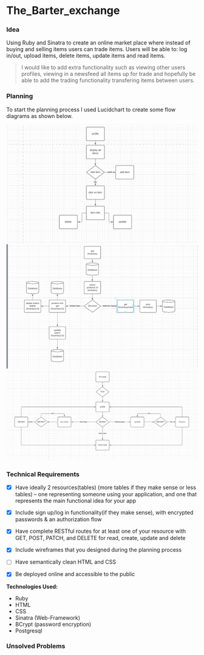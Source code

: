 # The_Barter_exchange

### Idea
Using Ruby and Sinatra to create an online market place where instead of buying and selling items users can trade items. Users will be able to: log in/out, upload items, delete items, update items and read items. 
> I would like to add extra functionality such as viewing other users profiles, viewing in a newsfeed all items up for trade and hopefully be able to add the trading functionality transfering items between users.

### Planning
To start the planning process I used Lucidchart to create some flow diagrams as shown below.

![flowchart](public/Images/profile_plan)
![flowchart](public/Images/inventory_plan.png)
![flowchart](public/Images/flowchart)


### Technical Requirements
- [x] Have ideally 2 resources(tables) (more tables if they make sense or less tables) – one representing someone using your application, and one that represents the main functional idea for your app

- [x] Include sign up/log in functionality(if they make sense), with encrypted passwords & an authorization flow

- [x] Have complete RESTful routes for at least one of your resource with GET, POST, PATCH, and DELETE for read, create, update and delete

- [x] Include wireframes that you designed during the planning process

- [ ] Have semantically clean HTML and CSS

- [x] Be deployed online and accessible to the public


**Technologies Used:**
* Ruby 
* HTML
* CSS
* Sinatra (Web-Framework)
* BCrypt (password encryption)
* Postgresql

### Unsolved Problems
